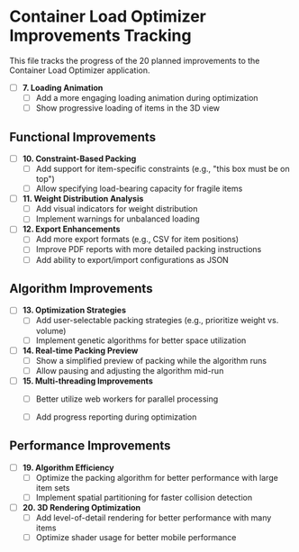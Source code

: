 # Container Load Optimizer Improvements Tracking

This file tracks the progress of the 20 planned improvements to the Container Load Optimizer application.




- [ ] **7. Loading Animation**
  - [ ] Add a more engaging loading animation during optimization
  - [ ] Show progressive loading of items in the 3D view

## Functional Improvements


- [ ] **10. Constraint-Based Packing**
  - [ ] Add support for item-specific constraints (e.g., "this box must be on top")
  - [ ] Allow specifying load-bearing capacity for fragile items

- [ ] **11. Weight Distribution Analysis**
  - [ ] Add visual indicators for weight distribution
  - [ ] Implement warnings for unbalanced loading

- [ ] **12. Export Enhancements**
  - [ ] Add more export formats (e.g., CSV for item positions)
  - [ ] Improve PDF reports with more detailed packing instructions
  - [ ] Add ability to export/import configurations as JSON

## Algorithm Improvements

- [ ] **13. Optimization Strategies**
  - [ ] Add user-selectable packing strategies (e.g., prioritize weight vs. volume)
  - [ ] Implement genetic algorithms for better space utilization

- [ ] **14. Real-time Packing Preview**
  - [ ] Show a simplified preview of packing while the algorithm runs
  - [ ] Allow pausing and adjusting the algorithm mid-run

- [ ] **15. Multi-threading Improvements**
  - [ ] Better utilize web workers for parallel processing
  - [ ] Add progress reporting during optimization


## Performance Improvements

- [ ] **19. Algorithm Efficiency**
  - [ ] Optimize the packing algorithm for better performance with large item sets
  - [ ] Implement spatial partitioning for faster collision detection

- [ ] **20. 3D Rendering Optimization**
  - [ ] Add level-of-detail rendering for better performance with many items
  - [ ] Optimize shader usage for better mobile performance
